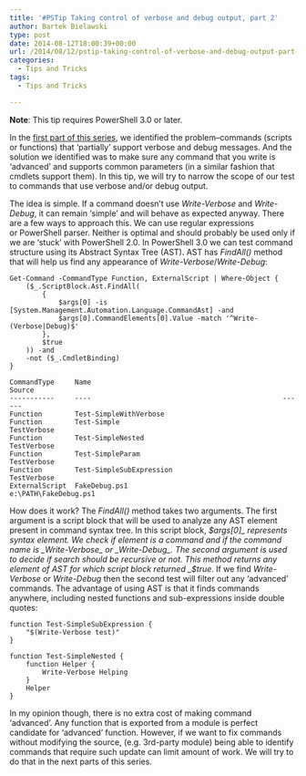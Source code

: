 ```yaml
---
title: '#PSTip Taking control of verbose and debug output, part 2'
author: Bartek Bielawski
type: post
date: 2014-08-12T18:00:39+00:00
url: /2014/08/12/pstip-taking-control-of-verbose-and-debug-output-part-2/
categories:
  - Tips and Tricks
tags:
  - Tips and Tricks

---
```

**Note**: This tip requires PowerShell 3.0 or later.

In the [first part of this series][1], we identified the problem&#8211;commands (scripts or functions) that &#8216;partially&#8217; support verbose and debug messages. And the solution we identified was to make sure any command that you write is &#8216;advanced&#8217; and supports common parameters (in a similar fashion that cmdlets support them). In this tip, we will try to narrow the scope of our test to commands that use verbose and/or debug output.

The idea is simple. If a command doesn&#8217;t use _Write-Verbose_ and _Write-Debug_, it can remain &#8216;simple&#8217; and will behave as expected anyway. There are a few ways to approach this. We can use regular expressions or PowerShell parser. Neither is optimal and should probably be used only if we are &#8216;stuck&#8217; with PowerShell 2.0. In PowerShell 3.0 we can test command structure using its Abstract Syntax Tree (AST). AST has _FindAll()_ method that will help us find any appearance of _Write-Verbose_/_Write-Debug_:

```
Get-Command -CommandType Function, ExternalScript | Where-Object {
    ($_.ScriptBlock.Ast.FindAll(
        {
            $args[0] -is [System.Management.Automation.Language.CommandAst] -and
            $args[0].CommandElements[0].Value -match '^Write-(Verbose|Debug)$'
        },
        $true
    )) -and
    -not ($_.CmdletBinding)
} 

CommandType     Name                                               Source
-----------     ----                                               ------
Function        Test-SimpleWithVerbose
Function        Test-Simple                                        TestVerbose
Function        Test-SimpleNested                                  TestVerbose
Function        Test-SimpleParam                                   TestVerbose
Function        Test-SimpleSubExpression                           TestVerbose
ExternalScript  FakeDebug.ps1                                      e:\PATH\FakeDebug.ps1
```

How does it work? The _FindAll()_ method takes two arguments. The first argument is a script block that will be used to analyze any AST element present in command syntax tree. In this script block, _$args[0]_ represents syntax element. We check if element is a command and if the command name is _Write-Verbose_ or _Write-Debug_. The second argument is used to decide if search should be recursive or not. This method returns any element of AST for which script block returned _$true_. If we find _Write-Verbose_ or _Write-Debug_ then the second test will filter out any &#8216;advanced&#8217; commands. The advantage of using AST is that it finds commands anywhere, including nested functions and sub-expressions inside double quotes:

```
function Test-SimpleSubExpression {
    "$(Write-Verbose test)"
}

function Test-SimpleNested {
    function Helper {
        Write-Verbose Helping
    }
    Helper
}
```

In my opinion though, there is no extra cost of making command &#8216;advanced&#8217;. Any function that is exported from a module is perfect candidate for &#8216;advanced&#8217; function. However, if we want to fix commands without modifying the source, (e.g. 3rd-party module) being able to identify commands that require such update can limit amount of work. We will try to do that in the next parts of this series.

[1]: /2014/08/11/pstip-taking-control-of-verbose-and-debug-output-part-1/